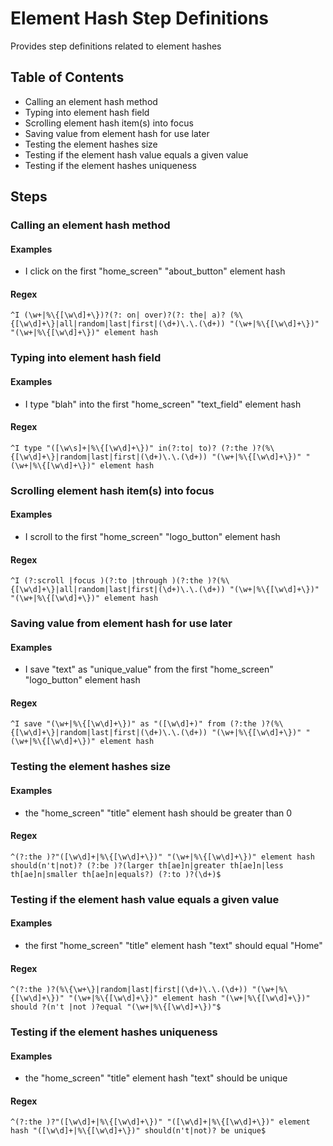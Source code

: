 # Element Hash Step Definitions

Provides step definitions related to element hashes



## Table of Contents

- Calling an element hash method
- Typing into element hash field
- Scrolling element hash item(s) into focus
- Saving value from element hash for use later
- Testing the element hashes size
- Testing if the element hash value equals a given value
- Testing if the element hashes uniqueness

## Steps 



### Calling an element hash method

#### Examples

- I click on the first "home_screen" "about_button" element hash


#### Regex

```^I (\w+|%\{[\w\d]+\})?(?: on| over)?(?: the| a)? (%\{[\w\d]+\}|all|random|last|first|(\d+)\.\.(\d+)) "(\w+|%\{[\w\d]+\})" "(\w+|%\{[\w\d]+\})" element hash```




### Typing into element hash field

#### Examples

- I type "blah" into the first "home_screen" "text_field" element hash


#### Regex

```^I type "([\w\s]+|%\{[\w\d]+\})" in(?:to| to)? (?:the )?(%\{[\w\d]+\}|random|last|first|(\d+)\.\.(\d+)) "(\w+|%\{[\w\d]+\})" "(\w+|%\{[\w\d]+\})" element hash```




### Scrolling element hash item(s) into focus

#### Examples

- I scroll to the first "home_screen" "logo_button" element hash


#### Regex

```^I (?:scroll |focus )(?:to |through )(?:the )?(%\{[\w\d]+\}|all|random|last|first|(\d+)\.\.(\d+)) "(\w+|%\{[\w\d]+\})" "(\w+|%\{[\w\d]+\})" element hash```




### Saving value from element hash for use later

#### Examples

- I save "text" as "unique_value" from the first "home_screen" "logo_button" element hash


#### Regex

```^I save "(\w+|%\{[\w\d]+\})" as "([\w\d]+)" from (?:the )?(%\{[\w\d]+\}|random|last|first|(\d+)\.\.(\d+)) "(\w+|%\{[\w\d]+\})" "(\w+|%\{[\w\d]+\})" element hash```




### Testing the element hashes size

#### Examples

- the "home_screen" "title" element hash should be greater than 0


#### Regex

```^(?:the )?"([\w\d]+|%\{[\w\d]+\})" "(\w+|%\{[\w\d]+\})" element hash should(n't|not)? (?:be )?(larger th[ae]n|greater th[ae]n|less th[ae]n|smaller th[ae]n|equals?) (?:to )?(\d+)$```




### Testing if the element hash value equals a given value

#### Examples

- the first "home_screen" "title" element hash "text" should equal "Home"


#### Regex

```^(?:the )?(%\{\w+\}|random|last|first|(\d+)\.\.(\d+)) "(\w+|%\{[\w\d]+\})" "(\w+|%\{[\w\d]+\})" element hash "(\w+|%\{[\w\d]+\})" should ?(n't |not )?equal "(\w+|%\{[\w\d]+\})"$```




### Testing if the element hashes uniqueness

#### Examples

- the "home_screen" "title" element hash "text" should be unique


#### Regex

```^(?:the )?"([\w\d]+|%\{[\w\d]+\})" "([\w\d]+|%\{[\w\d]+\})" element hash "([\w\d]+|%\{[\w\d]+\})" should(n't|not)? be unique$```


